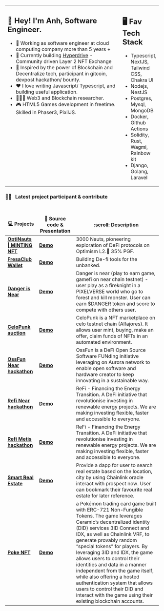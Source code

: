 <table><tr><td valign="top" width="75%"> 

## 👋 Hey! I'm Anh, Software Engineer.  
  
- 💼 Working as software engineer at cloud computing company more than 5 years +
- 🌟 Currently building [Hyperdrive](https://github.com/Hyperdrive-go) - Community driven Layer 2 NFT Exchange
- 🚀 Inspired by the power of Blockchain and Decentralize tech, participant in gitcoin, devpost hackathon/ bounty. 
- ❤️ I love writing Javascript/ Typescript, and building useful application.
- 👷🏻‍♂️ Web3 and Blockchain researcher.
- 🎮 HTML5 Games development in freetime. Skilled in Phaser3, PixilJS. 
  
 </td><td valign="top" width="30%">

## 🖥️ Fav Tech Stack

- Typescript, NextJS, Tailwind CSS, Chakra UI
- Nodejs, NestJS
- Postgres, Mysql, MongoDB
- Docker, Github Actions
- Solidity, Rust, Wagmi, Rainbow kit
- Django, Golang, Laravel
 
</tr></tr>
 </table>


### 🧑‍🚀 &nbsp; Latest project participant & contribute

<!-- <details> -->
<!--   <summary><b> Projects</b></summary> -->

  <br />
  <table>
   <thead align="center">
      <tr border: none;>
         <td><b>💻 Projects</b></td>
         <td><b>🌟 Source code & Presentation</b></td>
         <td><b>:scroll: Description</b></td>
      </tr>
   </thead>
   <tbody>
     <tr>
         <td><a href="https://github.com/Optinauts-NFT"><b>OptiNauts | MINTING NFT</b></a></td>
         <td><a href="https://defideclassified.net/"><b>Demo</b></a></td>
         <td>3000 Nauts, pioneering exploration of DeFi protocols on Optimism L2.🔴 35% PGF.</td>
      </tr>
      <tr>
         <td><a href="https://github.com/FresaClubWallet"><b>FresaClub Wallet</b></a></td>
         <td><a href="https://github.com/FresaClubWallet"><b>Demo</b></a></td>
         <td>Building De-fi tools for the unbanked.</td>
      </tr>
     <tr>
         <td><a href="https://github.com/anhfactor/danger-is-near"><b>Danger is Near</b></a></td>
         <td><a href="http://danger-is-near.vercel.app"><b>Demo</b></a></td>
         <td>Danger is near (play to earn game, gamefi on near chain testnet) - user play as a fireknight in a PIXELVERSE world who go to forest and kill monster. User can earn $DANGER token and score to compete with others user.</td>
      </tr>
     <tr>
         <td><a href="https://github.com/anhfactor/celopunk-auction"><b>CeloPunk auction</b></a></td>
         <td><a href="https://celopunk-auction.vercel.app"><b>Demo</b></a></td>
         <td>CeloPunk is a NFT marketplace on celo testnet chain (Alfajores). It allows user mint, buying, make an offer, claim funds of NFTs in an automated environment.</td>
      </tr>
      <tr>
         <td><a href="https://devpost.com/software/ossfun"><b>OssFun Near hackathon</b></a></td>
         <td><a href="https://www.youtube.com/watch?v=Rvjg_cGVrBE&t=1s"><b>Demo</b></a></td>
         <td>OssFun is a DeFi Open Source Software FUNding initiative leveraging on Aurora network to enable open software and hardware creator to keep innovating in a sustainable way.</td>
      </tr>
      <tr>
         <td><a href="https://devpost.com/software/refi-financing-the-energy-transition?"><b>Refi Near hackathon</b></a></td>
         <td><a href="https://www.youtube.com/watch?v=bCb_VXR10pM&t=50s"><b>Demo</b></a></td>
         <td>ReFi - Financing the Energy Transition. A DeFi initiative that revolutionise investing in renewable energy projects. We are making investing flexible, faster and accessible to everyone.</td>
      </tr>
      <tr>
         <td><a href="https://devpost.com/software/refi-hoyue4"><b>Refi Metis hackathon</b></a></td>
         <td><a href="https://www.youtube.com/watch?v=PSO5L_arG80"><b>Demo</b></a></td>
         <td>ReFi - Financing the Energy Transition. A DeFi initiative that revolutionise investing in renewable energy projects. We are making investing flexible, faster and accessible to everyone.</td>
      </tr>
      <tr>
         <td><a href="https://devpost.com/software/smart-real-estate"><b>Smart Real Estate</b></a></td>
         <td><a href="https://www.youtube.com/watch?v=XwfCSmbEuRo"><b>Demo</b></a></td>
         <td>Provide a dapp for user to search real estate based on the location, city by using Chainlink oracle interact with prospect now. User can bookmark their favourite real estate for later reference.
         </td>
      </tr>
      <tr>
         <td><a href="https://blog.chain.link/solana-ignition-and-sovereign-data-hackathon-2021-chainlink-bounty-winners"><b> Poke NFT</b></a></td>
         <td><a href="https://gitcoin.co/hackathon/ceramic-identity/projects/11343/poke-nft-ceramic-sovereign-data-hackathon-bounty"><b>Demo</b></a></td>
         <td>a Pokémon trading card game built with ERC-721 Non-Fungible Tokens. The game leverages Ceramic’s decentralized identity (DID) services 3ID Connect and IDX, as well as Chainlink VRF, to generate provably random “special tokens” for players. By leveraging 3ID and IDX, the game allows users to control their identities and data in a manner independent from the game itself, while also offering a hosted authentication system that allows users to control their DID and interact with the game using their existing blockchain accounts. </td>
      </tr>
   </tbody>
</table>
  <br />
<!-- </details> -->


<!-- ### 📝 &nbsp; Moralis Academy certificate:

<details>	
  <summary><b>Ethereum 101</b></summary>

  <br />
  <img height="180em" src="https://media-exp1.licdn.com/dms/image/C562DAQFn-OwYHWhGHw/profile-treasury-document-cover-images_480/0/1643912859033?e=1644987600&v=beta&t=ApJ0cRkT5Zo61hCtKQXIfqsfv5vXOJgYzt3HNTZP-QA"/>
</details>

<details>	
  <summary><b>Ethereum smartcontract programming</b></summary>

  <br />
  <img height="180em" src="https://media-exp1.licdn.com/dms/image/C562DAQHElLeFtTHOww/profile-treasury-document-cover-images_480/0/1644770362910?e=1644987600&v=beta&t=E2JQFCvHCSqnNg9CnfAzrpmfi7SUpjlQ0xqGNViYyFM"/>
</details>

<details>	
  <summary><b>Defi 101 sessions A</b></summary>

  <br />
  <img height="180em" src="https://media-exp1.licdn.com/dms/image/C562DAQEb0_6i7HKrZQ/profile-treasury-document-cover-images_480/0/1644770298009?e=1644987600&v=beta&t=9lhwGp9GJLH0ei329CA4ggvRk3mI0HQ1pxiE-Lrv6-E"/>
</details>

 -->
